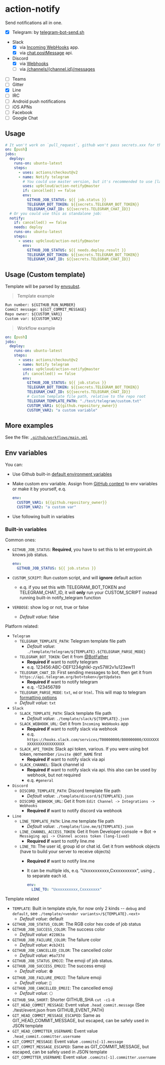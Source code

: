 # action-notify

Send notifications all in one.

- [x] Telegram: by [telegram-bot-send.sh](https://github.com/up9cloud/telegram-bot-send.sh)
- Slack
  - [x] via [Incoming WebHooks](https://api.slack.com/messaging/webhooks) app.
  - [x] via [chat.postMessage](https://api.slack.com/methods/chat.postMessage) api.
- Discord
  - [x] via [Webhooks](https://discord.com/developers/docs/resources/webhook#execute-webhook)
  - [ ] via [/channels/{channel.id}/messages](https://discord.com/developers/docs/resources/channel#create-message)
- [ ] Teams
- [ ] Gitter
- [x] Line
- [ ] IRC
- [ ] Android push notifications
- [ ] iOS APNs
- [ ] Facebook
- [ ] Google Chat

## Usage

```yml
# It won't work on `pull_request`, github won't pass secrets.xxx for the workflow triggered by pull request
on: [push]
jobs:
  deploy:
    runs-on: ubuntu-latest
    steps:
      - uses: actions/checkout@v2
      - name: Notify telegram
        # You could use master version, but it's recommended to use [latest release version](https://github.com/marketplace/actions/action-notify) instead.
        uses: up9cloud/action-notify@master
        if: cancelled() == false
        env:
          GITHUB_JOB_STATUS: ${{ job.status }}
          TELEGRAM_BOT_TOKEN: ${{secrets.TELEGRAM_BOT_TOKEN}}
          TELEGRAM_CHAT_ID: ${{secrets.TELEGRAM_CHAT_ID}}
  # Or you could use this as standalone job:
  notify:
    if: cancelled() == false
    needs: deploy
    runs-on: ubuntu-latest
    steps:
      - uses: up9cloud/action-notify@master
        env:
          GITHUB_JOB_STATUS: ${{ needs.deploy.result }}
          TELEGRAM_BOT_TOKEN: ${{secrets.TELEGRAM_BOT_TOKEN}}
          TELEGRAM_CHAT_ID: ${{secrets.TELEGRAM_CHAT_ID}}
```

## Usage (Custom template)

Template will be parsed by [envsubst](https://www.gnu.org/software/gettext/manual/html_node/envsubst-Invocation.html).

> Template example

```txt
Run number: ${GITHUB_RUN_NUMBER}
Commit message: ${GIT_COMMIT_MESSAGE}
Repo owner: ${CUSTOM_VAR1}
Custom var: ${CUSTOM_VAR2}
```

> Workflow example

```yml
on: [push]
jobs:
  deploy:
    runs-on: ubuntu-latest
    steps:
      - uses: actions/checkout@v2
      - name: Notify telegram
        uses: up9cloud/action-notify@master
        if: cancelled() == false
        env:
          GITHUB_JOB_STATUS: ${{ job.status }}
          TELEGRAM_BOT_TOKEN: ${{secrets.TELEGRAM_BOT_TOKEN}}
          TELEGRAM_CHAT_ID: ${{secrets.TELEGRAM_CHAT_ID}}
          # Custom template file path, relative to the repo root
          TELEGRAM_TEMPLATE_PATH: "./test/telegram/custom.txt"
          CUSTOM_VAR1: ${{github.repository_owner}}
          CUSTOM_VAR2: "a custom variable"
```

## More examples

See the file: [`.github/workflows/main.yml`](https://github.com/up9cloud/action-notify/blob/master/.github/workflows/main.yml)

## Env variables

You can:

- Use Github built-in [default environment variables](https://docs.github.com/en/actions/configuring-and-managing-workflows/using-environment-variables#default-environment-variables)
- Make custom env variable. Assign from [GitHub context](https://docs.github.com/en/actions/reference/context-and-expression-syntax-for-github-actions#contexts) to env variables or make it by yourself, e.q.

    ```yml
    env:
      CUSTOM_VAR1: ${{github.repository_owner}}
      CUSTOM_VAR2: "a custom var"
    ```

- Use following built in variables

### Built-in variables

Common ones:

- `GITHUB_JOB_STATUS`: **Required**, you have to set this to let entrypoint.sh knows job status.

  ```yml
  env:
    GITHUB_JOB_STATUS: ${{ job.status }}
  ```

- `CUSTOM_SCRIPT`: Run custom script, and will **ignore** default action
  - e.q. if you set this with TELEGRAM_BOT_TOKEN and TELEGRAM_CHAT_ID, it will **only** run your CUSTOM_SCRIPT instead running built-in notify_telegram function
- `VERBOSE`: show log or not, true or false
  - *Default value*: false

Platform related:

- `Telegram`
  - `TELEGRAM_TEMPLATE_PATH`: Telegram template file path
    - *Default value*: `./template/telegram/${TEMPLATE}.${TELEGRAM_PARSE_MODE}`
  - `TELEGRAM_BOT_TOKEN`: Get it from [@BotFather](https://telegram.me/BotFather)
    - **Required if** want to notify telegram
    - e.q. 123456:ABC-DEF1234ghIkl-zyx57W2v1u123ew11
  - `TELEGRAM_CHAT_ID`: First sending messages to bot, then get it from `https://api.telegram.org/bot<token>/getUpdates`
    - **Required if** want to notify telegram
    - e.q. -123456789
  - `TELEGRAM_PARSE_MODE`: `txt`, `md` or `html`. This will map to telegram [formatting options](https://core.telegram.org/bots/api#formatting-options)
  - *Default value*: `txt`
- `Slack`
  - `SLACK_TEMPLATE_PATH`: Slack template file path
    - *Default value*: `./template/slack/${TEMPLATE}.json`
  - `SLACK_WEBHOOK_URL`: Get it from `Incoming WebHooks` app
    - **Required if** want to notify slack via webhook
    - e.q. `https://hooks.slack.com/services/T00000000/B00000000/XXXXXXXXXXXXXXXXXXXXXXXX`
  - `SLACK_API_TOKEN`: Slack api token, various. If you were using bot token, remember `/invite @BOT_NAME` first
    - **Required if** want to notify slack via api
  - `SLACK_CHANNEL`: Slack channel id
    - **Required if** want to notify slack via api. this also can be used by webhook, but not required
    - e.q. `#general`
- `Discord`
  - `DISCORD_TEMPLATE_PATH`: Discord template file path
    - *Default value*: `./template/discord/${TEMPLATE}.json`
  - `DISCORD_WEBHOOK_URL`: Get it from `Edit Channel -> Integrations -> Webhooks`
    - **Required if** want to notify discord via webhook
- `Line`
  - `LINE_TEMPLATE_PATH`: Line.me template file path
    - *Default value*: `./template/line.me/${TEMPLATE}.json`
  - `LINE_CHANNEL_ACCESS_TOKEN`: Get it from Developer console -> Bot -> `Messaging api -> Channel access token (long-lived)`
    - **Required if** want to notify line.me
  - `LINE_TO`: The user id, group id or chat id. Get it from webhook objects (have to build your server to receive objects)
    - **Required if** want to notify line.me
    - It can be multiple ids, e.q. "Uxxxxxxxxxx,Cxxxxxxxxxx", using `,` to separate each id.

      ```yml
      env:
        LINE_TO: "Uxxxxxxxxxx,Cxxxxxxxx"
      ```

Template related

- `TEMPLATE`: Built in template style, for now only 2 kinds -- `debug` and `default`, see `./template/<vendor variants>/${TEMPLATE}.<ext>`
  - *Default value*: default
- `GITHUB_JOB_STATUS_COLOR`: The RGB color hex code of job status
- `GITHUB_JOB_SUCCESS_COLOR`: The success color
  - *Default value*: `#22863a`
- `GITHUB_JOB_FAILURE_COLOR`: The failure color
  - *Default value*: `#cb2431`
- `GITHUB_JOB_CANCELLED_COLOR`: The cancelled color
  - *Default value*: `#6a737d`
- `GITHUB_JOB_STATUS_EMOJI`: The emoji of job status.
- `GITHUB_JOB_SUCCESS_EMOJI`: The success emoji
  - *Default value*: `🟢`
- `GITHUB_JOB_FAILURE_EMOJI`: The failure emoji
  - *Default value*: `🔴`
- `GITHUB_JOB_CANCELLED_EMOJI`: The cancelled emoji
  - *Default value*: `⚪️`
- `GITHUB_SHA_SHORT`: Shorter GITHUB_SHA `cut -c1-8`
- `GIT_HEAD_COMMIT_MESSAGE`: Event value `.head_commit.message` (See ./test/event.json from GITHUB_EVENT_PATH)
- `GIT_HEAD_COMMIT_MESSAGE_ESCAPED`: Same as GIT_HEAD_COMMIT_MESSAGE, but escaped, can be safely used in JSON template
- `GIT_HEAD_COMMITTER_USERNAME`: Event value `.head_commit.committer.username`
- `GIT_COMMIT_MESSAGE`: Event value `.commits[-1].message`
- `GIT_COMMIT_MESSAGE_ESCAPED`: Same as GIT_COMMIT_MESSAGE, but escaped, can be safely used in JSON template
- `GIT_COMMITTER_USERNAME`: Event value `.commits[-1].committer.username`
